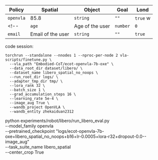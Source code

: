
<!-- generate table  -->
| Policy | Spatial | Object | Goal | Lond |
|------|-------------|------|---------|----------|
| `openvla` | 85.8 | `string` | `""` | `true` w|
<!-- | `age` | Age of the user | `number` | `0` | `false` |
| `email` | Email of the user | `string` | `""` | `true` | -->·


code session:
```
torchrun --standalone --nnodes 1 --nproc-per-node 2 vla-scripts/finetune.py \
  --vla_path "Embodied-CoT/ecot-openvla-7b-oxe" \
  --data_root_dir dataset/libero/ \
  --dataset_name libero_spatial_no_noops \
  --run_root_dir logs/ \
  --adapter_tmp_dir tmp/ \
  --lora_rank 32 \
  --batch_size 1 \
  --grad_accumulation_steps 16 \
  --learning_rate 5e-4 \
  --image_aug True \
  --wandb_project OpenVLA \
  --wandb_entity zhekaiduan2312 
```
 <!-- --save_steps <NUMBER OF GRADIENT STEPS PER CHECKPOINT SAVE> -->

 python experiments/robot/libero/run_libero_eval.py \
  --model_family openvla \
  --pretrained_checkpoint "logs/ecot-openvla-7b-oxe+libero_spatial_no_noops+b16+lr-0.0005+lora-r32+dropout-0.0--image_aug"\
  --task_suite_name libero_spatial \
  --center_crop True